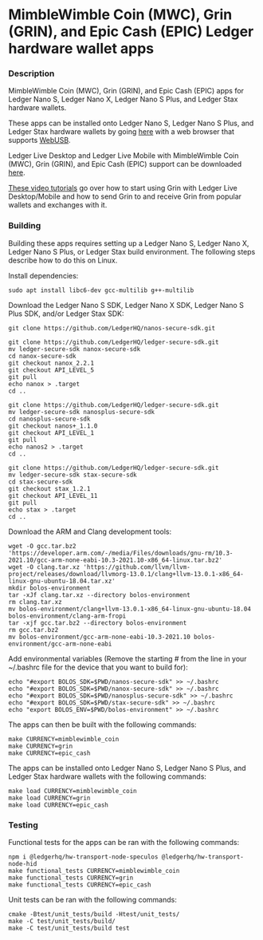 # MimbleWimble Coin (MWC), Grin (GRIN), and Epic Cash (EPIC) Ledger hardware wallet apps

### Description
MimbleWimble Coin (MWC), Grin (GRIN), and Epic Cash (EPIC) apps for Ledger Nano S, Ledger Nano X, Ledger Nano S Plus, and Ledger Stax hardware wallets.

These apps can be installed onto Ledger Nano S, Ledger Nano S Plus, and Ledger Stax hardware wallets by going [here](https://htmlpreview.github.io/?https://github.com/NicolasFlamel1/Ledger-MimbleWimble-Coin/blob/master/tools/installer/index.html) with a web browser that supports [WebUSB](https://caniuse.com/webusb).

Ledger Live Desktop and Ledger Live Mobile with MimbleWimble Coin (MWC), Grin (GRIN), and Epic Cash (EPIC) support can be downloaded [here](https://github.com/NicolasFlamel1/ledger-live/releases).

[These video tutorials](https://youtube.com/playlist?list=PLb1nuT3sFYbD_sydCVCngbvATsm9RwWyF) go over how to start using Grin with Ledger Live Desktop/Mobile and how to send Grin to and receive Grin from popular wallets and exchanges with it.

### Building
Building these apps requires setting up a Ledger Nano S, Ledger Nano X, Ledger Nano S Plus, or Ledger Stax build environment. The following steps describe how to do this on Linux.

Install dependencies:
```
sudo apt install libc6-dev gcc-multilib g++-multilib
```
Download the Ledger Nano S SDK, Ledger Nano X SDK, Ledger Nano S Plus SDK, and/or Ledger Stax SDK:
```
git clone https://github.com/LedgerHQ/nanos-secure-sdk.git

git clone https://github.com/LedgerHQ/ledger-secure-sdk.git
mv ledger-secure-sdk nanox-secure-sdk
cd nanox-secure-sdk
git checkout nanox_2.2.1
git checkout API_LEVEL_5
git pull
echo nanox > .target
cd ..

git clone https://github.com/LedgerHQ/ledger-secure-sdk.git
mv ledger-secure-sdk nanosplus-secure-sdk
cd nanosplus-secure-sdk
git checkout nanos+_1.1.0
git checkout API_LEVEL_1
git pull
echo nanos2 > .target
cd ..

git clone https://github.com/LedgerHQ/ledger-secure-sdk.git
mv ledger-secure-sdk stax-secure-sdk
cd stax-secure-sdk
git checkout stax_1.2.1
git checkout API_LEVEL_11
git pull
echo stax > .target
cd ..
```
Download the ARM and Clang development tools:
```
wget -O gcc.tar.bz2 'https://developer.arm.com/-/media/Files/downloads/gnu-rm/10.3-2021.10/gcc-arm-none-eabi-10.3-2021.10-x86_64-linux.tar.bz2'
wget -O clang.tar.xz 'https://github.com/llvm/llvm-project/releases/download/llvmorg-13.0.1/clang+llvm-13.0.1-x86_64-linux-gnu-ubuntu-18.04.tar.xz'
mkdir bolos-environment
tar -xJf clang.tar.xz --directory bolos-environment
rm clang.tar.xz
mv bolos-environment/clang+llvm-13.0.1-x86_64-linux-gnu-ubuntu-18.04 bolos-environment/clang-arm-fropi
tar -xjf gcc.tar.bz2 --directory bolos-environment
rm gcc.tar.bz2
mv bolos-environment/gcc-arm-none-eabi-10.3-2021.10 bolos-environment/gcc-arm-none-eabi
```
Add environmental variables (Remove the starting # from the line in your ~/.bashrc file for the device that you want to build for):
```
echo "#export BOLOS_SDK=$PWD/nanos-secure-sdk" >> ~/.bashrc
echo "#export BOLOS_SDK=$PWD/nanox-secure-sdk" >> ~/.bashrc
echo "#export BOLOS_SDK=$PWD/nanosplus-secure-sdk" >> ~/.bashrc
echo "#export BOLOS_SDK=$PWD/stax-secure-sdk" >> ~/.bashrc
echo "export BOLOS_ENV=$PWD/bolos-environment" >> ~/.bashrc
```
The apps can then be built with the following commands:
```
make CURRENCY=mimblewimble_coin
make CURRENCY=grin
make CURRENCY=epic_cash
```
The apps can be installed onto Ledger Nano S, Ledger Nano S Plus, and Ledger Stax hardware wallets with the following commands:
```
make load CURRENCY=mimblewimble_coin
make load CURRENCY=grin
make load CURRENCY=epic_cash
```

### Testing
Functional tests for the apps can be ran with the following commands:
```
npm i @ledgerhq/hw-transport-node-speculos @ledgerhq/hw-transport-node-hid
make functional_tests CURRENCY=mimblewimble_coin
make functional_tests CURRENCY=grin
make functional_tests CURRENCY=epic_cash
```
Unit tests can be ran with the following commands:
```
cmake -Btest/unit_tests/build -Htest/unit_tests/
make -C test/unit_tests/build/
make -C test/unit_tests/build test
```
